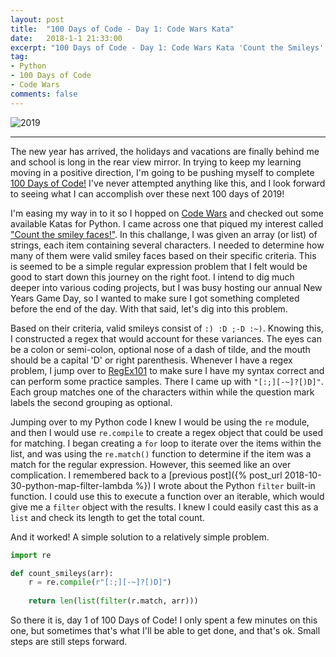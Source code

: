 ```yaml
---
layout: post
title:  "100 Days of Code - Day 1: Code Wars Kata"
date:   2018-1-1 21:33:00
excerpt: "100 Days of Code - Day 1: Code Wars Kata 'Count the Smileys'."
tag:
- Python
- 100 Days of Code
- Code Wars
comments: false
---
```


![2019](https://encrypted-tbn0.gstatic.com/images?q=tbn:ANd9GcRyWOwur6flLr5UZFyu2NzukOrIRXRJBDzoZRf0XXKgcT0jflYrJg)

---

The new year has arrived, the holidays and vacations are finally behind me and school is long in the rear view mirror.  In trying to keep my learning moving in a positive direction, I'm going to be pushing myself to complete <a href="https://www.100daysofcode.com/" target="_blank">100 Days of Code!</a> I've never attempted anything like this, and I look forward to seeing what I can accomplish over these next 100 days of 2019!

I'm easing my way in to it so I hopped on <a href="https://www.codewars.com" target="_blank">Code Wars</a> and checked out some available Katas for Python. I came across one that piqued my interest called <a href="https://www.codewars.com/kata/count-the-smiley-faces/train/python" target="_blank">"Count the smiley faces!"</a>. In this challange, I was given an array (or list) of strings, each item containing several characters. I needed to determine how many of them were valid smiley faces based on their specific criteria. This is seemed to be a simple regular expression problem that I felt would be good to start down this journey on the right foot.  I intend to dig much deeper into various coding projects, but I was busy hosting our annual New Years Game Day, so I wanted to make sure I got something completed before the end of the day.  With that said, let's dig into this problem.

Based on their criteria, valid smileys consist of `:) :D ;-D :~)`. Knowing this, I constructed a regex that would account for these variances. The eyes can be a colon or semi-colon, optional nose of a dash of tilde, and the mouth should be a capital 'D' or right parenthesis. Whenever I have a regex problem, I jump over to <a href="https://regex101.com" target="_blank">RegEx101</a> to make sure I have my syntax correct and can perform some practice samples. There I came up with `"[:;][-~]?[)D]"`. Each group matches one of the characters within while the question mark labels the second grouping as optional.

Jumping over to my Python code I knew I would be using the `re` module, and then I would use `re.compile` to create a regex object that could be used for matching. I began creating a `for` loop to iterate over the items within the list, and was using the `re.match()` function to determine if the item was a match for the regular expression. However, this seemed like an over complication. I remembered back to a [previous post]({% post_url 2018-10-30-python-map-filter-lambda %}) I wrote about the Python `filter` built-in function. I could use this to execute a function over an iterable, which would give me a `filter` object with the results. I knew I could easily cast this as a `list` and check its length to get the total count.

And it worked! A simple solution to a relatively simple problem.

```python
import re

def count_smileys(arr):
    r = re.compile(r"[:;][-~]?[)D]")
    
    return len(list(filter(r.match, arr)))
```

So there it is, day 1 of 100 Days of Code! I only spent a few minutes on this one, but sometimes that's what I'll be able to get done, and that's ok. Small steps are still steps forward.